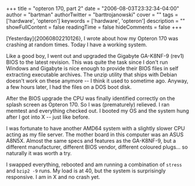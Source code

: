 +++
title = "opteron 170, part 2"
date = "2006-08-03T23:32:34-04:00"
author = "bartman"
authorTwitter = "barttrojanowski"
cover = ""
tags = ['hardware', 'opteron']
keywords = ['hardware', 'opteron']
description = ""
showFullContent = false
readingTime = false
hideComments = false
+++

[Yesterday]{20060802210126}, I wrote about how my Opteron 170 was crashing at random times.  Today I have a working 
system.

<!--more-->

Like a good boy, I went out and upgraded the Gigabyte GA-K8NF-9 (rev1) BIOS to the latest revision.  This was quite
the task since I don't run Windows and Gigabyte is nice enough to provide their BIOS files in self extracting 
executable archives.  The unzip utility that ships with Debian doesn't work on these anymore -- I think it used to
sometime ago.  Anyway, a few hours later, I had the files on a DOS boot disk.

After the BIOS upgrade the CPU was finally identified correctly on the splash screen as Opteron 170.  So I was 
(prematurely) relieved.  I ran memtest and everything checked out.  I booted my OS and the system hung after I got
into X -- just like before.

I was fortunate to have another AMD64 system with a slightly slower CPU acting as my file server.  The mother board
in this computer was an ASUS A8N5X.  Almost the same specs and features as the GA-K8NF-9, but a different manufacturer, 
different BIOS vendor, different coloured plugs... so naturally it was worth a try.

I swapped everything, rebooted and am running a combination of `stress` and `bzip2 -9` runs.  My load is at 40, but 
the system is surprisingly responsive.  I am in X and no crash yet.
